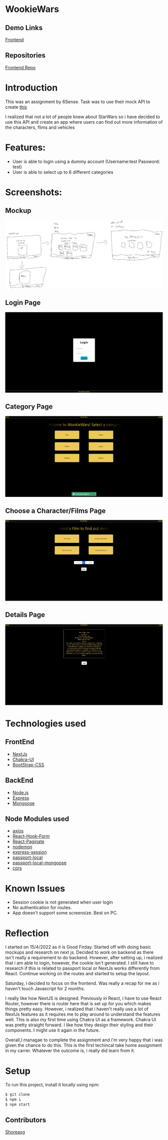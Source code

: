 # WookieWars

## Demo Links
[Frontend](https://nar-whal-shoreasg.vercel.app/teams/all)


## Repositories
[Frontend Repo](https://github.com/Shoreasg/NarWhal)


# Introduction

This was an assignment by 6Sense. Task was to use their mock API to create [this](https://www.figma.com/file/ZttV7gZOn3N9DMGuJea63DOt/SW-Frontend-UI-Test?node-id=0%3A1)

I realized that not a lot of people knew about StarWars so i have decided to use this API and create an app where users can find out more information of the characters, flims and vehicles



# Features:

- User is able to login using a dummy account (Username:test Password: test)
- User is able to select up to 6 different categories



# Screenshots:

## Mockup
![Mockup](https://raw.githubusercontent.com/Shoreasg/WookieeWarsFE/main/Screenshots/msg312288392-224573.jpg?token=GHSAT0AAAAAABTANYCGBQ3UIR6TXK7ZJQXUYS2YV5A)
## Login Page

![Login Page](https://raw.githubusercontent.com/Shoreasg/WookieeWarsFE/main/Screenshots/Login.JPG?token=GHSAT0AAAAAABTANYCHMKXFLD2UQDQYUPFAYS2YVLA)

## Category Page

![Category Page](https://raw.githubusercontent.com/Shoreasg/WookieeWarsFE/main/Screenshots/Category.JPG?token=GHSAT0AAAAAABTANYCGAE7WMN6ATEXBZ7JUYS2YUIQ)

## Choose a Character/Films Page

![Choose](https://raw.githubusercontent.com/Shoreasg/WookieeWarsFE/main/Screenshots/Choose.JPG?token=GHSAT0AAAAAABTANYCHM2DVBCQCCGNL5XDAYS2YU5Q)

## Details Page


![Details Page](https://raw.githubusercontent.com/Shoreasg/WookieeWarsFE/main/Screenshots/Details.JPG?token=GHSAT0AAAAAABTANYCH3QN7J4L5P7PBDD4EYS2YVEA)



# Technologies used


## FrontEnd
- [NextJs](https://nextjs.org/)
- [Chakra-UI](https://chakra-ui.com/)
- [BootStrap-CSS](https://getbootstrap.com/)


## BackEnd
- [Node.js](https://nodejs.org/en/)
- [Express](http://expressjs.com/)
- [Mongoose](https://mongoosejs.com/)

## Node Modules used
- [axios](https://axios-http.com/)
- [React-Hook-Form](https://react-hook-form.com/)
- [React-Paginate](https://github.com/AdeleD/react-paginate)
- [nodemon](https://nodemon.io/)
- [express-session](https://github.com/expressjs/session)
- [passport-local](http://www.passportjs.org/)
- [passport-local-mongoose](https://github.com/saintedlama/passport-local-mongoose)
- [cors](https://github.com/expressjs/cors)



# Known Issues
- Session cookie is not generated when user login
- No authentication for routes.
- App doesn't support some screensize. Best on PC.


# Reflection

I started on 15/4/2022 as it is Good Firday. Started off with doing basic mockups and research on next js. Decided to work on backend as there isn't really a requirement to do backend. However, after setting up, i realized that i am able to login, however, the cookie isn't generated. I still have to research if this is related to passport local or NextJs works differently from React. Continue working on the routes and started to setup the layout.

Saturday, i decided to focus on the frontend. Was really a recap for me as i haven't touch Javascript for 2 months. 

I really like how NextJS is designed. Previously in React, i have to use React Router, however there is router here that is set up for you which makes things pretty easy. However, i realized that i haven't really use a lot of NextJs features as it requires me to play around to understand the features well. This is also my first time using Chakra UI as a framework. Chakra UI was pretty straight forward. I like how they design their styling and their components. I might use it again in the future.

Overall,I managae to complete the assignment and i'm very happy that i was given the chance to do this. This is the first techincal take home assignment in my carrer. Whatever the outcome is, i really did learn from it.




# Setup

To run this project, install it locally using npm:

```
$ git clone
$ npm i
$ npm start

```


## Contributors



[Shoreasg](https://github.com/Shoreasg) 
